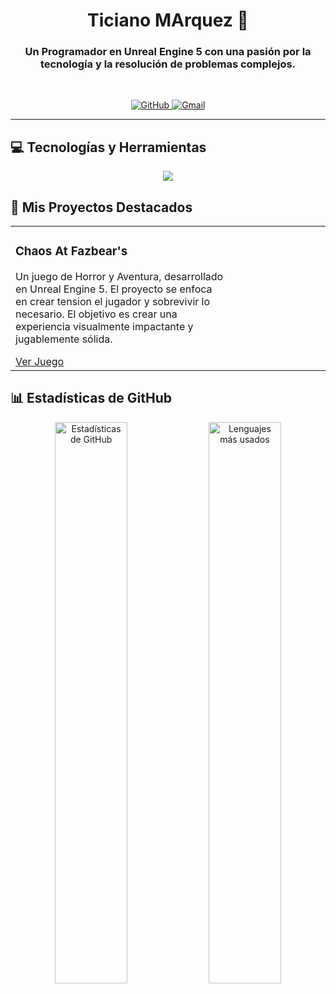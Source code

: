 <h1 align="center">Ticiano MArquez 👋</h1>
<h3 align="center">Un Programador en Unreal Engine 5 con una pasión por la tecnología y la resolución de problemas complejos.</h3>

<br>

<p align="center">
  <a href="https://github.com/TicianoDev">
    <img src="https://img.shields.io/badge/GitHub-181717?style=for-the-badge&logo=github&logoColor=white" alt="GitHub"/>
  </a>
  <a href="mailto:marquezticiano05@gmail.com">
    <img src="https://img.shields.io/badge/Gmail-D14836?style=for-the-badge&logo=gmail&logoColor=white" alt="Gmail"/>
  </a>
</p>

---


## 💻 Tecnologías y Herramientas

<p align="center">
  <a href="https://skillicons.dev">
    <img src="https://skillicons.dev/icons?i=js,ts,react,nextjs,nodejs,express,mongodb,mysql,py,django,docker,git&perline=6&theme=dark" />
  </a>
</p>

## 🚀 Mis Proyectos Destacados

<table width="100%">
  <tr>
    <td width="70%" valign="top">
      <h3>Chaos At Fazbear's</h3>
      <p>Un juego de Horror y Aventura, desarrollado en Unreal Engine 5. El proyecto se enfoca en crear tension el jugador y sobrevivir lo necesario. El objetivo es crear una experiencia visualmente impactante y jugablemente sólida.</p>
      <a href="[[LINK_AL_REPOSITORIO]](https://gamejolt.com/games/CAF/997065)" style="margin-right: 10px;">Ver Juego</a>
    </td>
    <td width="30%" align="center">
      </td>
  </tr>
</table>

## 📊 Estadísticas de GitHub

<div align="center">
  <img src="https://github-readme-stats.vercel.app/api?username=TU_USUARIO_DE_GITHUB&show_icons=true&theme=radical&hide_border=true&include_all_commits=true&count_private=true" alt="Estadísticas de GitHub" width="48%"/>
  <img src="https://github-readme-stats.vercel.app/api/top-langs/?username=TU_USUARIO_DE_GITHUB&layout=compact&langs_count=8&theme=radical&hide_border=true" alt="Lenguajes más usados" width="48%"/>
</div>

<br>
